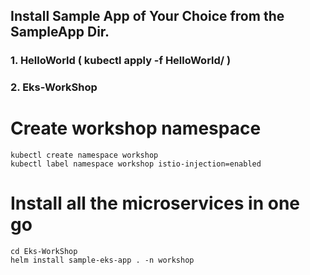 ## Install Sample App of Your Choice from the SampleApp Dir. 

### 1. HelloWorld ( kubectl apply -f HelloWorld/ )  
### 2. Eks-WorkShop

# Create workshop namespace 
```
kubectl create namespace workshop
kubectl label namespace workshop istio-injection=enabled
```
# Install all the microservices in one go
```
cd Eks-WorkShop
helm install sample-eks-app . -n workshop 
```
